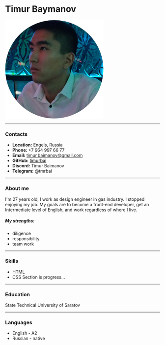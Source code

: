 # **Timur Baymanov**

<img src=https://github.com/timurbai/rsschool-cv/blob/gh-pages/photo.png alt="Photo" width="320" height="320">

---
### **Contacts**

* **Location:** Engels, Russia
* **Phone:** +7 964 997 66 77
* **Email:** timur.baimanov@gmail.com
* **GitHub:** [timurbai](https://github.com/timurbai)
* **Discord:** Timur Baimanov
* **Telegram:** @tmrbai

---
### **About me**

I'm 27 years old, I work as design engineer in gas industry. I stopped enjoying my job. My goals are to become a front-end developer, get an Intermediate level of English, and work regardless of where I live.

##### **My strengths:**
- diligence
- responsibility
- team work

---
### **Skills**

- HTML
- CSS
Section is progress...

---
### **Education**

State Technical University of Saratov

---
### **Languages**

* English - A2
* Russian - native